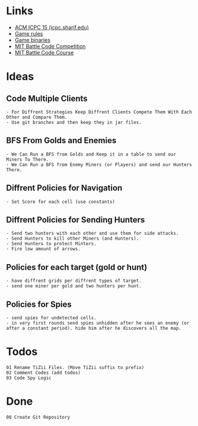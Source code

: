 # Links

* [ACM ICPC 15 (icpc.sharif.edu)](http://icpc.sharif.edu/acmicpc15/)
* [Game rules](http://acmwiki.ir/%D9%85%D8%B3%D8%A7%D8%A8%D9%82%D9%87%E2%80%8C%DB%8C_%DA%86%D8%A7%D9%84%D8%B4%DB%8C/%DB%B1%DB%B3%DB%B9%DB%B4/%D9%81%D9%87%D8%B1%D8%B3%D8%AA)
* [Game binaries](https://www.dropbox.com/s/gixn0aj77q5fgps/Version1.rar?dl=0)
* [MIT Battle Code Competition](https://www.battlecode.org/)
* [MIT Battle Code Course](http://ocw.mit.edu/courses/electrical-engineering-and-computer-science/6-370-the-battlecode-programming-competition-january-iap-2013/)

# Ideas
## Code Multiple Clients
    - For Diffrent Strategies Keep Diffrent Clients Compete Them With Each Other and Compare Them.
    - Use git branches and then keep they in jar files.

## BFS From Golds and Enemies
    - We Can Run a BFS from Golds and Keep it in a table to send our Miners To There.
    - We Can Run a BFS from Enemy Miners (or Players) and send our Hunters There.

## Diffrent Policies for Navigation
    - Set Score for each cell (use constants)


## Diffrent Policies for Sending Hunters
    - Send two hunters with each other and use them for side attacks.
    - Send Hunters to kill other Miners (and Hunters).
    - Send Hunters to protect Minters.
    - Fire low amount of arrows.

## Policies for each target (gold or hunt)
    - have diffrent grids per diffrent types of target.
    - send one miner per gold and two hunters per hunt.

## Policies for Spies
    - send spies for undetected cells.
    - in very first rounds send spies unhidden after he sees an enemy (or after a constant period). hide him after he discovers all the map.

# Todos
    01 Rename TiZii Files. (Move TiZii suffix to prefix)
    02 Comment Codes (add todos)
    03 Code Spy Logic

# Done
    00 Create Git Repository
